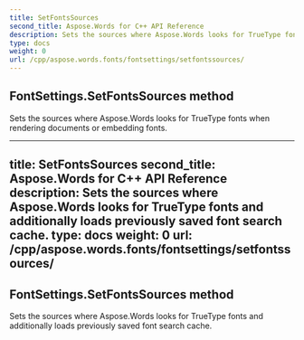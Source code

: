 ```yaml
---
title: SetFontsSources
second_title: Aspose.Words for C++ API Reference
description: Sets the sources where Aspose.Words looks for TrueType fonts when rendering documents or embedding fonts. 
type: docs
weight: 0
url: /cpp/aspose.words.fonts/fontsettings/setfontssources/
---
```

## FontSettings.SetFontsSources method


Sets the sources where Aspose.Words looks for TrueType fonts when rendering documents or embedding fonts. 

---
title: SetFontsSources
second_title: Aspose.Words for C++ API Reference
description: Sets the sources where Aspose.Words looks for TrueType fonts and additionally loads previously saved font search cache. 
type: docs
weight: 0
url: /cpp/aspose.words.fonts/fontsettings/setfontssources/
---
## FontSettings.SetFontsSources method


Sets the sources where Aspose.Words looks for TrueType fonts and additionally loads previously saved font search cache. 

